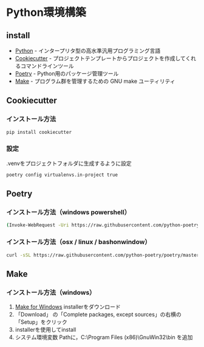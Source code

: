 # Python環境構築

## install
- [Python] - インタープリタ型の高水準汎用プログラミング言語
- [Cookiecutter] - プロジェクトテンプレートからプロジェクトを作成してくれるコマンドラインツール
- [Poetry] - Python用のパッケージ管理ツール
- [Make] - プログラム群を管理するための GNU make ユーティリティ

## Cookiecutter

### インストール方法
```bash
pip install cookiecutter
```

### 設定
.venvをプロジェクトフォルダに生成するように設定
```bash
poetry config virtualenvs.in-project true
```

## Poetry

### インストール方法（windows powershell）
```bash
(Invoke-WebRequest -Uri https://raw.githubusercontent.com/python-poetry/poetry/master/get-poetry.py -UseBasicParsing).Content | python -
```

### インストール方法（osx / linux / bashonwindow）
```bash
curl -sSL https://raw.githubusercontent.com/python-poetry/poetry/master/get-poetry.py | python -
```

## Make

### インストール方法（windows）
1. [Make for Windows] installerをダウンロード
1. 「Download」 の「Complete packages, except sources」の右横の 「Setup」をクリック
1. installerを使用してinstall
1. システム環境変数 Pathに，C:\Program Files (x86)\GnuWin32\bin を追加


[Python]: <https://www.python.org/>
[Cookiecutter]: <https://github.com/cookiecutter/cookiecutter>
[Poetry]: <https://github.com/python-poetry/poetry>
[Make]: <https://www.gnu.org/software/make/>
[Make for Windows]: <http://gnuwin32.sourceforge.net/packages/make.htm>
